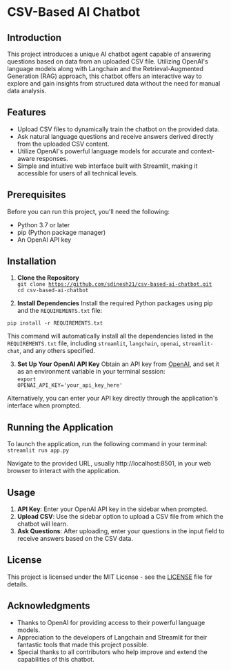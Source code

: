 # CSV-Based AI Chatbot

## Introduction
This project introduces a unique AI chatbot agent capable of answering questions based on data from an uploaded CSV file. Utilizing OpenAI's language models along with Langchain and the Retrieval-Augmented Generation (RAG) approach, this chatbot offers an interactive way to explore and gain insights from structured data without the need for manual data analysis.

## Features
- Upload CSV files to dynamically train the chatbot on the provided data.
- Ask natural language questions and receive answers derived directly from the uploaded CSV content.
- Utilize OpenAI's powerful language models for accurate and context-aware responses.
- Simple and intuitive web interface built with Streamlit, making it accessible for users of all technical levels.

## Prerequisites
Before you can run this project, you'll need the following:
- Python 3.7 or later
- pip (Python package manager)
- An OpenAI API key

## Installation

1. **Clone the Repository**
<br><code>git clone https://github.com/sdinesh21/csv-based-ai-chatbot.git
cd csv-based-ai-chatbot</code>

2. **Install Dependencies**
Install the required Python packages using pip and the `REQUIREMENTS.txt` file:
```
pip install -r REQUIREMENTS.txt
```


This command will automatically install all the dependencies listed in the `REQUIREMENTS.txt` file, including `streamlit`, `langchain`, `openai`, `streamlit-chat`, and any others specified.

3. **Set Up Your OpenAI API Key**
Obtain an API key from [OpenAI](https://openai.com/), and set it as an environment variable in your terminal session:
<br><code>export OPENAI_API_KEY='your_api_key_here'</code>

Alternatively, you can enter your API key directly through the application's interface when prompted.

## Running the Application

To launch the application, run the following command in your terminal:
<br><code>streamlit run app.py</code>

Navigate to the provided URL, usually http://localhost:8501, in your web browser to interact with the application.

## Usage

1. **API Key**: Enter your OpenAI API key in the sidebar when prompted.
2. **Upload CSV**: Use the sidebar option to upload a CSV file from which the chatbot will learn.
3. **Ask Questions**: After uploading, enter your questions in the input field to receive answers based on the CSV data.

## License
This project is licensed under the MIT License - see the [LICENSE](LICENSE) file for details.

## Acknowledgments
- Thanks to OpenAI for providing access to their powerful language models.
- Appreciation to the developers of Langchain and Streamlit for their fantastic tools that made this project possible.
- Special thanks to all contributors who help improve and extend the capabilities of this chatbot.
